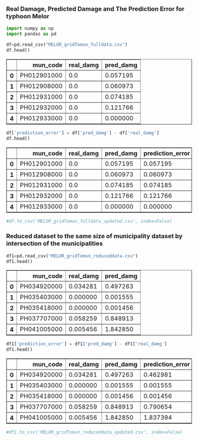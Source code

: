 ### Real Damage, Predicted Damage and The Prediction Error for typhoon Melor


```python
import numpy as np
import pandas as pd
```


```python
df=pd.read_csv("MELOR_gridTomun_fulldata.csv")
df.head()
```




<div>
<style scoped>
    .dataframe tbody tr th:only-of-type {
        vertical-align: middle;
    }

    .dataframe tbody tr th {
        vertical-align: top;
    }

    .dataframe thead th {
        text-align: right;
    }
</style>
<table border="1" class="dataframe">
  <thead>
    <tr style="text-align: right;">
      <th></th>
      <th>mun_code</th>
      <th>real_damg</th>
      <th>pred_damg</th>
    </tr>
  </thead>
  <tbody>
    <tr>
      <th>0</th>
      <td>PH012901000</td>
      <td>0.0</td>
      <td>0.057195</td>
    </tr>
    <tr>
      <th>1</th>
      <td>PH012908000</td>
      <td>0.0</td>
      <td>0.060973</td>
    </tr>
    <tr>
      <th>2</th>
      <td>PH012931000</td>
      <td>0.0</td>
      <td>0.074185</td>
    </tr>
    <tr>
      <th>3</th>
      <td>PH012932000</td>
      <td>0.0</td>
      <td>0.121766</td>
    </tr>
    <tr>
      <th>4</th>
      <td>PH012933000</td>
      <td>0.0</td>
      <td>0.000000</td>
    </tr>
  </tbody>
</table>
</div>




```python
df['prediction_error'] = df['pred_damg'] - df['real_damg']
df.head()
```




<div>
<style scoped>
    .dataframe tbody tr th:only-of-type {
        vertical-align: middle;
    }

    .dataframe tbody tr th {
        vertical-align: top;
    }

    .dataframe thead th {
        text-align: right;
    }
</style>
<table border="1" class="dataframe">
  <thead>
    <tr style="text-align: right;">
      <th></th>
      <th>mun_code</th>
      <th>real_damg</th>
      <th>pred_damg</th>
      <th>prediction_error</th>
    </tr>
  </thead>
  <tbody>
    <tr>
      <th>0</th>
      <td>PH012901000</td>
      <td>0.0</td>
      <td>0.057195</td>
      <td>0.057195</td>
    </tr>
    <tr>
      <th>1</th>
      <td>PH012908000</td>
      <td>0.0</td>
      <td>0.060973</td>
      <td>0.060973</td>
    </tr>
    <tr>
      <th>2</th>
      <td>PH012931000</td>
      <td>0.0</td>
      <td>0.074185</td>
      <td>0.074185</td>
    </tr>
    <tr>
      <th>3</th>
      <td>PH012932000</td>
      <td>0.0</td>
      <td>0.121766</td>
      <td>0.121766</td>
    </tr>
    <tr>
      <th>4</th>
      <td>PH012933000</td>
      <td>0.0</td>
      <td>0.000000</td>
      <td>0.000000</td>
    </tr>
  </tbody>
</table>
</div>




```python
#df.to_csv('MELOR_gridTomun_fulldata_updated.csv', index=False)
```

### Reduced dataset to the same size of municipality dataset by intersection of the municipalities


```python
df1=pd.read_csv("MELOR_gridTomun_reduceddata.csv")
df1.head()
```




<div>
<style scoped>
    .dataframe tbody tr th:only-of-type {
        vertical-align: middle;
    }

    .dataframe tbody tr th {
        vertical-align: top;
    }

    .dataframe thead th {
        text-align: right;
    }
</style>
<table border="1" class="dataframe">
  <thead>
    <tr style="text-align: right;">
      <th></th>
      <th>mun_code</th>
      <th>real_damg</th>
      <th>pred_damg</th>
    </tr>
  </thead>
  <tbody>
    <tr>
      <th>0</th>
      <td>PH034920000</td>
      <td>0.034281</td>
      <td>0.497263</td>
    </tr>
    <tr>
      <th>1</th>
      <td>PH035403000</td>
      <td>0.000000</td>
      <td>0.001555</td>
    </tr>
    <tr>
      <th>2</th>
      <td>PH035418000</td>
      <td>0.000000</td>
      <td>0.001456</td>
    </tr>
    <tr>
      <th>3</th>
      <td>PH037707000</td>
      <td>0.058259</td>
      <td>0.848913</td>
    </tr>
    <tr>
      <th>4</th>
      <td>PH041005000</td>
      <td>0.005456</td>
      <td>1.842850</td>
    </tr>
  </tbody>
</table>
</div>




```python
df1['prediction_error'] = df1['pred_damg'] - df1['real_damg']
df1.head()
```




<div>
<style scoped>
    .dataframe tbody tr th:only-of-type {
        vertical-align: middle;
    }

    .dataframe tbody tr th {
        vertical-align: top;
    }

    .dataframe thead th {
        text-align: right;
    }
</style>
<table border="1" class="dataframe">
  <thead>
    <tr style="text-align: right;">
      <th></th>
      <th>mun_code</th>
      <th>real_damg</th>
      <th>pred_damg</th>
      <th>prediction_error</th>
    </tr>
  </thead>
  <tbody>
    <tr>
      <th>0</th>
      <td>PH034920000</td>
      <td>0.034281</td>
      <td>0.497263</td>
      <td>0.462981</td>
    </tr>
    <tr>
      <th>1</th>
      <td>PH035403000</td>
      <td>0.000000</td>
      <td>0.001555</td>
      <td>0.001555</td>
    </tr>
    <tr>
      <th>2</th>
      <td>PH035418000</td>
      <td>0.000000</td>
      <td>0.001456</td>
      <td>0.001456</td>
    </tr>
    <tr>
      <th>3</th>
      <td>PH037707000</td>
      <td>0.058259</td>
      <td>0.848913</td>
      <td>0.790654</td>
    </tr>
    <tr>
      <th>4</th>
      <td>PH041005000</td>
      <td>0.005456</td>
      <td>1.842850</td>
      <td>1.837394</td>
    </tr>
  </tbody>
</table>
</div>




```python
#df1.to_csv('MELOR_gridTomun_reduceddata_updated.csv', index=False)
```

